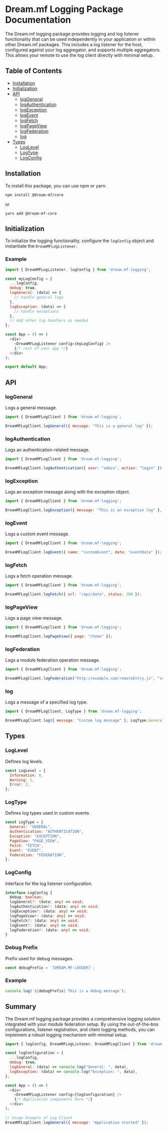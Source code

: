 # Dream.mf Logging Package Documentation

The Dream.mf logging package provides logging and log listener functionality that can be used independently in your application or within other Dream.mf packages. This includes a log listener for the host, configured against your log aggregator, and supports multiple aggregators. This allows your remote to use the log client directly with minimal setup.

## Table of Contents

- [Installation](#installation)
- [Initialization](#initialization)
- [API](#api)
  - [logGeneral](#loggeneral)
  - [logAuthentication](#logauthentication)
  - [logException](#logexception)
  - [logEvent](#logevent)
  - [logFetch](#logfetch)
  - [logPageView](#logpageview)
  - [logFederation](#logfederation)
  - [log](#log)
- [Types](#types)
  - [LogLevel](#loglevel)
  - [LogType](#logtype)
  - [LogConfig](#logconfig)

## Installation

To install this package, you can use npm or yarn:

```shell
npm install @dream-mf/core
```

or

```shell
yarn add @dream-mf-core
```

## Initialization

To initialize the logging functionality, configure the `logConfig` object and instantiate the `DreamMFLogListener`.

### Example

```javascript
import { DreamMFLogListener, logConfig } from 'dream.mf-logging';

const myLogConfig = {
  ...logConfig,
  debug: true,
  logGeneral: (data) => {
    // handle general logs
  },
  logException: (data) => {
    // handle exceptions
  },
  // Add other log handlers as needed
};

const App = () => (
  <div>
    <DreamMFLogListener config={myLogConfig} />
    {/* rest of your app */}
  </div>
);

export default App;
```

## API

### logGeneral

Logs a general message.

```javascript
import { DreamMFLogClient } from 'dream.mf-logging';

DreamMFLogClient.logGeneral({ message: "This is a general log" });
```

### logAuthentication

Logs an authentication-related message.

```javascript
import { DreamMFLogClient } from 'dream.mf-logging';

DreamMFLogClient.logAuthentication({ user: "admin", action: "login" });
```

### logException

Logs an exception message along with the exception object.

```javascript
import { DreamMFLogClient } from 'dream.mf-logging';

DreamMFLogClient.logException({ message: "This is an exception log" }, new Error("Exception occurred"));
```

### logEvent

Logs a custom event message.

```javascript
import { DreamMFLogClient } from 'dream.mf-logging';

DreamMFLogClient.logEvent({ name: "customEvent", data: "eventData" });
```

### logFetch

Logs a fetch operation message.

```javascript
import { DreamMFLogClient } from 'dream.mf-logging';

DreamMFLogClient.logFetch({ url: "/api/data", status: 200 });
```

### logPageView

Logs a page view message.

```javascript
import { DreamMFLogClient } from 'dream.mf-logging';

DreamMFLogClient.logPageView({ page: "/home" });
```

### logFederation

Logs a module federation operation message.

```javascript
import { DreamMFLogClient } from 'dream.mf-logging';

DreamMFLogClient.logFederation("http://example.com/remoteEntry.js", "scopeName", "moduleName");
```

### log

Logs a message of a specified log type.

```javascript
import { DreamMFLogClient, LogType } from 'dream.mf-logging';

DreamMFLogClient.log({ message: "Custom log message" }, LogType.General);
```

## Types

### LogLevel

Defines log levels.

```javascript
const LogLevel = {
  Information: 0,
  Warning: 1,
  Error: 2,
};
```

### LogType

Defines log types used in custom events.

```javascript
const LogType = {
  General: "GENERAL",
  Authentication: "AUTHENTICATION",
  Exception: "EXCEPTION",
  PageView: "PAGE_VIEW",
  Fetch: "FETCH",
  Event: "EVENT",
  Federation: "FEDERATION",
};
```

### LogConfig

Interface for the log listener configuration.

```typescript
interface LogConfig {
  debug: boolean;
  logGeneral?: (data: any) => void;
  logAuthentication?: (data: any) => void;
  logException?: (data: any) => void;
  logPageView?: (data: any) => void;
  logFetch?: (data: any) => void;
  logEvent?: (data: any) => void;
  logFederation?: (data: any) => void;
}
```

### Debug Prefix

Prefix used for debug messages.

```javascript
const debugPrefix = `[DREAM.MF-LOGGER]`;
```

### Example

```javascript
console.log(`${debugPrefix} This is a debug message`);
```

## Summary

The Dream.mf logging package provides a comprehensive logging solution integrated with your module federation setup. By using the out-of-the-box configurations, listener registration, and client logging methods, you can implement a robust logging mechanism with minimal setup.

```javascript
import { logConfig, DreamMFLogListener, DreamMFLogClient } from 'dream.mf-logging';

const logConfiguration = {
  ...logConfig,
  debug: true,
  logGeneral: (data) => console.log("General: ", data),
  logException: (data) => console.log("Exception: ", data),
};

const App = () => (
  <div>
    <DreamMFLogListener config={logConfiguration} />
    {/* Application components here */}
  </div>
);

// Usage Example of Log Client
DreamMFLogClient.logGeneral({ message: "Application started" });
```